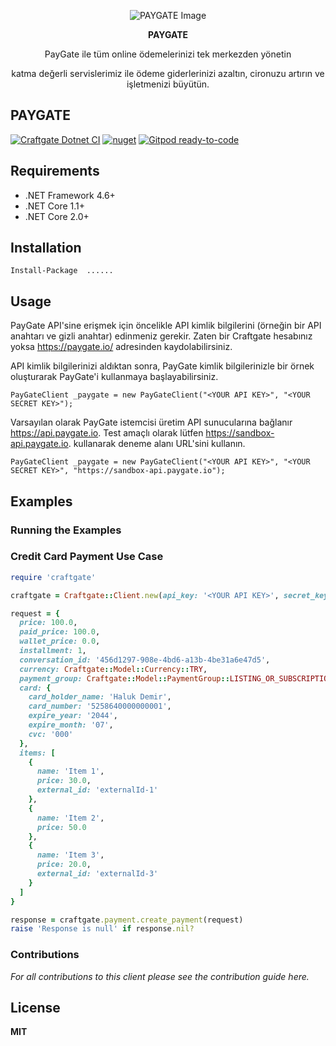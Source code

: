 

  
<p align="center">
  <img src="https://github.com/esrayildiizz/Example/assets/106755194/e0197438-b265-449a-a90b-cf4f526a0e01" alt="PAYGATE Image"/>
</p>

<p align="center">
<strong>PAYGATE</strong>
</p>

<p align="center">
PayGate ile tüm online ödemelerinizi tek merkezden yönetin 
</p>
<p align="center">
katma değerli servislerimiz ile ödeme giderlerinizi azaltın, cironuzu artırın ve işletmenizi büyütün.
</p>

## PAYGATE
[![Craftgate Dotnet CI](https://img.shields.io/badge/Craftgate%20Dotnet%20CI-passing-brightgreen)]()
[![nuget](https://img.shields.io/badge/nuget-v1.0.61-blue)]()
[![Gitpod ready-to-code](https://img.shields.io/badge/Gitpod-ready--to--code-blue?logo=gitpod)]()


## Requirements
- .NET Framework 4.6+
- .NET Core 1.1+
- .NET Core 2.0+

## Installation
`Install-Package  ...... `



## Usage
PayGate API'sine erişmek için öncelikle API kimlik bilgilerini (örneğin bir API anahtarı ve gizli anahtar) edinmeniz gerekir. Zaten bir Craftgate hesabınız yoksa https://paygate.io/ adresinden kaydolabilirsiniz.

API kimlik bilgilerinizi aldıktan sonra, PayGate kimlik bilgilerinizle bir örnek oluşturarak PayGate'i kullanmaya başlayabilirsiniz.


`PayGateClient _paygate = new PayGateClient("<YOUR API KEY>", "<YOUR SECRET KEY>");`


Varsayılan olarak PayGate istemcisi üretim API sunucularına bağlanır https://api.paygate.io. Test amaçlı olarak lütfen https://sandbox-api.paygate.io. kullanarak deneme alanı URL'sini kullanın.


`PayGateClient _paygate = new PayGateClient("<YOUR API KEY>", "<YOUR SECRET KEY>", "https://sandbox-api.paygate.io");`


## Examples


### Running the Examples


### Credit Card Payment Use Case

```ruby
require 'craftgate'

craftgate = Craftgate::Client.new(api_key: '<YOUR API KEY>', secret_key: '<YOUR SECRET KEY>')

request = {
  price: 100.0,
  paid_price: 100.0,
  wallet_price: 0.0,
  installment: 1,
  conversation_id: '456d1297-908e-4bd6-a13b-4be31a6e47d5',
  currency: Craftgate::Model::Currency::TRY,
  payment_group: Craftgate::Model::PaymentGroup::LISTING_OR_SUBSCRIPTION,
  card: {
    card_holder_name: 'Haluk Demir',
    card_number: '5258640000000001',
    expire_year: '2044',
    expire_month: '07',
    cvc: '000'
  },
  items: [
    {
      name: 'Item 1',
      price: 30.0,
      external_id: 'externalId-1'
    },
    {
      name: 'Item 2',
      price: 50.0
    },
    {
      name: 'Item 3',
      price: 20.0,
      external_id: 'externalId-3'
    }
  ]
}

response = craftgate.payment.create_payment(request)
raise 'Response is null' if response.nil?
```

### Contributions
*For all contributions to this client please see the contribution guide here.*

## License

**MIT**










